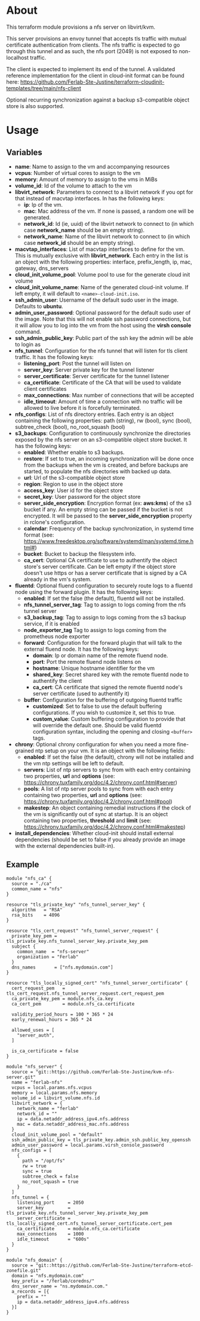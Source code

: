 # About

This terraform module provisions a nfs server on libvirt/kvm.

This server provisions an envoy tunnel that accepts tls traffic with mutual certificate authentication from clients. The nfs traffic is expected to go through this tunnel and as such, the nfs port (2049) is not exposed to non-localhost traffic.

The client is expected to implement its end of the tunnel. A validated reference implementation for the client in cloud-init format can be found here: https://github.com/Ferlab-Ste-Justine/terraform-cloudinit-templates/tree/main/nfs-client

Optional recurring synchronization against a backup s3-compatible object store is also supported.

# Usage

## Variables

- **name**: Name to assign to the vm and accompanying resources
- **vcpus**: Number of virtual cores to assign to the vm
- **memory**: Amount of memory to assign to the vms in MiBs
- **volume_id**: Id of the volume to attach to the vm
- **libvirt_network**: Parameters to connect to a libvirt network if you opt for that instead of macvtap interfaces. In has the following keys:
  - **ip**: Ip of the vm.
  - **mac**: Mac address of the vm. If none is passed, a random one will be generated.
  - **network_id**: Id (ie, uuid) of the libvirt network to connect to (in which case **network_name** should be an empty string).
  - **network_name**: Name of the libvirt network to connect to (in which case **network_id** should be an empty string).
- **macvtap_interfaces**: List of macvtap interfaces to define for the vm. This is mutually exclusive with **libvirt_network**. Each entry in the list is an object with the following properties: interface, prefix_length, ip, mac, gateway, dns_servers
- **cloud_init_volume_pool**: Volume pool to use for the generate cloud init volume
- **cloud_init_volume_name**: Name of the generated cloud-init volume. If left empty, it will default to ```<name>-cloud-init.iso```.
- **ssh_admin_user**: Username of the default sudo user in the image. Defaults to **ubuntu**.
- **admin_user_password**: Optional password for the default sudo user of the image. Note that this will not enable ssh password connections, but it will allow you to log into the vm from the host using the **virsh console** command.
- **ssh_admin_public_key**: Public part of the ssh key the admin will be able to login as
- **nfs_tunnel**: Configuration for the nfs tunnel that will listen for tls client traffic. It has the following keys:
  - **listening_port**: Post the tunnel will listen on
  - **server_key**: Server private key for the tunnel listener
  - **server_certificate**: Server certificate for the tunnel listener
  - **ca_certificate**: Certificate of the CA that will be used to validate client certificates
  - **max_connections**: Max number of connections that will be accepted
  - **idle_timeout**: Amount of time a connection with no traffic will be allowed to live before it is forcefully terminated.
- **nfs_configs**: List of nfs directory entries. Each entry is an object containing the following properties: path (string), rw (bool), sync (bool), subtree_check (bool), no_root_squash (bool)
- **s3_backups**: Configuration to continuously synchronize the directories exposed by the nfs server on an s3-compatible object store bucket. It has the following keys:
  - **enabled**: Whether enable to s3 backups.
  - **restore**: If set to true, an incoming synchronization will be done once from the backups when the vm is created, and before backups are started, to populate the nfs directories with backed up data.
  - **url**: Url of the s3-compatible object store
  - **region**: Region to use in the object store
  - **access_key**: User id for the object store
  - **secret_key**: User password for the object store
  - **server_side_encryption**: Encryption format (ex: **aws:kms**) of the s3 bucket if any. An empty string can be passed if the bucket is not encrypted. It will be passed to the **server_side_encryption** property in rclone's configuration.
  - **calendar**: Frequency of the backup synchronization, in systemd time format (see: https://www.freedesktop.org/software/systemd/man/systemd.time.html#)
  - **bucket**: Bucket to backup the filesystem info. 
  - **ca_cert**: Optional CA certificate to use to authentify the object store's server certificate. Can be left empty if the object store doesn't use https or has a server certificate that is signed by a CA already in the vm's system.
- **fluentd**: Optional fluend configuration to securely route logs to a fluentd node using the forward plugin. It has the following keys:
  - **enabled**: If set the false (the default), fluentd will not be installed.
  - **nfs_tunnel_server_tag**: Tag to assign to logs coming from the nfs tunnel server
  - **s3_backup_tag**: Tag to assign to logs coming from the s3 backup service, if it is enabled
  - **node_exporter_tag** Tag to assign to logs coming from the prometheus node exporter
  - **forward**: Configuration for the forward plugin that will talk to the external fluend node. It has the following keys:
    - **domain**: Ip or domain name of the remote fluend node.
    - **port**: Port the remote fluend node listens on
    - **hostname**: Unique hostname identifier for the vm
    - **shared_key**: Secret shared key with the remote fluentd node to authentify the client
    - **ca_cert**: CA certificate that signed the remote fluentd node's server certificate (used to authentify it)
  - **buffer**: Configuration for the buffering of outgoing fluentd traffic
    - **customized**: Set to false to use the default buffering configurations. If you wish to customize it, set this to true.
    - **custom_value**: Custom buffering configuration to provide that will override the default one. Should be valid fluentd configuration syntax, including the opening and closing ```<buffer>``` tags.
- **chrony**: Optional chrony configuration for when you need a more fine-grained ntp setup on your vm. It is an object with the following fields:
  - **enabled**: If set the false (the default), chrony will not be installed and the vm ntp settings will be left to default.
  - **servers**: List of ntp servers to sync from with each entry containing two properties, **url** and **options** (see: https://chrony.tuxfamily.org/doc/4.2/chrony.conf.html#server)
  - **pools**: A list of ntp server pools to sync from with each entry containing two properties, **url** and **options** (see: https://chrony.tuxfamily.org/doc/4.2/chrony.conf.html#pool)
  - **makestep**: An object containing remedial instructions if the clock of the vm is significantly out of sync at startup. It is an object containing two properties, **threshold** and **limit** (see: https://chrony.tuxfamily.org/doc/4.2/chrony.conf.html#makestep)
- **install_dependencies**: Whether cloud-init should install external dependencies (should be set to false if you already provide an image with the external dependencies built-in).

## Example

```
module "nfs_ca" {
  source = "./ca"
  common_name = "nfs"
}

resource "tls_private_key" "nfs_tunnel_server_key" {
  algorithm   = "RSA"
  rsa_bits    = 4096
}

resource "tls_cert_request" "nfs_tunnel_server_request" {
  private_key_pem = tls_private_key.nfs_tunnel_server_key.private_key_pem
  subject {
    common_name  = "nfs-server"
    organization = "Ferlab"
  }
  dns_names       = ["nfs.mydomain.com"]
}

resource "tls_locally_signed_cert" "nfs_tunnel_server_certificate" {
  cert_request_pem   = tls_cert_request.nfs_tunnel_server_request.cert_request_pem
  ca_private_key_pem = module.nfs_ca.key
  ca_cert_pem        = module.nfs_ca.certificate

  validity_period_hours = 100 * 365 * 24
  early_renewal_hours = 365 * 24

  allowed_uses = [
    "server_auth",
  ]

  is_ca_certificate = false
}

module "nfs_server" {
  source = "git::https://github.com/Ferlab-Ste-Justine/kvm-nfs-server.git"
  name = "ferlab-nfs"
  vcpus = local.params.nfs.vcpus
  memory = local.params.nfs.memory
  volume_id = libvirt_volume.nfs.id
  libvirt_network = {
    network_name = "ferlab"
    network_id = ""
    ip = data.netaddr_address_ipv4.nfs.address
    mac = data.netaddr_address_mac.nfs.address
  }
  cloud_init_volume_pool = "default"
  ssh_admin_public_key = tls_private_key.admin_ssh.public_key_openssh
  admin_user_password = local.params.virsh_console_password
  nfs_configs = [
    {
      path = "/opt/fs"
      rw = true
      sync = true
      subtree_check = false
      no_root_squash = true
    }
  ]
  nfs_tunnel = {
    listening_port     = 2050
    server_key         = tls_private_key.nfs_tunnel_server_key.private_key_pem
    server_certificate = tls_locally_signed_cert.nfs_tunnel_server_certificate.cert_pem
    ca_certificate     = module.nfs_ca.certificate
    max_connections    = 1000
    idle_timeout       = "600s"
  }
}

module "nfs_domain" {
  source = "git::https://github.com/Ferlab-Ste-Justine/terraform-etcd-zonefile.git"
  domain = "nfs.mydomain.com"
  key_prefix = "/ferlab/coredns/"
  dns_server_name = "ns.mydomain.com."
  a_records = [{
    prefix = ""
    ip = data.netaddr_address_ipv4.nfs.address
  }]
}
```